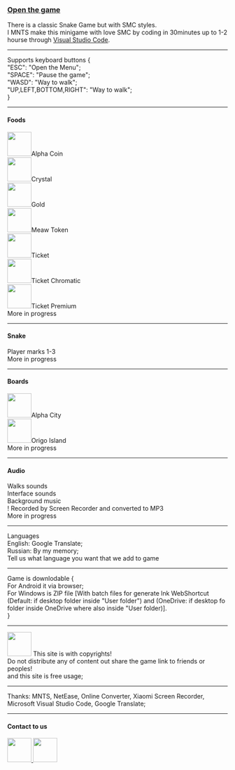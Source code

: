 <h3><a href="https://arturvesta.github.io/mnts.snakegame.smc/">Open the game</a></h3>
There is a classic Snake Game but with SMC styles.<br>
I MNTS make this minigame with love SMC by coding in 30minutes up to 1-2 hourse through <a href="https://code.visualstudio.com">Visual Studio Code</a>.
<hr>
Supports keyboard buttons {<br>
  "ESC": "Open the Menu";<br>
  "SPACE": "Pause the game";<br>
  "WASD": "Way to walk";<br>
  "UP,LEFT,BOTTOM,RIGHT": "Way to walk";<br>
}
<hr>
<h4>Foods</h4>
  <img src="https://github.com/user-attachments/assets/4d76df2e-292d-453a-bc5f-59282faddfec" style="width: 55px; height: 55px">Alpha Coin<br>
  <img src="https://github.com/user-attachments/assets/1a36c0f5-6a01-4b7b-bf10-773755f73540" style="width: 55px; height: 55px">Crystal<br>
  <img src="https://github.com/user-attachments/assets/34e776ca-fc0e-4df9-ad50-2828dea10a57" style="width: 55px; height: 55px">Gold<br>
  <img src="https://github.com/user-attachments/assets/082d5238-6750-49c5-baaf-7aac4fd8e667" style="width: 55px; height: 55px">Meaw Token<br>
  <img src="https://github.com/user-attachments/assets/fe73a353-2146-4f9f-b29f-44793a88ece0" style="width: 55px; height: 55px">Ticket<br>
  <img src="https://github.com/user-attachments/assets/aa2cdad2-dbe2-4fb5-a24a-0caf91753a6f" style="width: 55px; height: 55px">Ticket Chromatic<br>
  <img src="https://github.com/user-attachments/assets/465d8e53-34a1-4ecd-bfe2-2ec5f9d1483d" style="width: 55px; height: 55px">Ticket Premium
<div>More in progress</div>
<hr>
<h4>Snake</h4>
Player marks 1-3
<div>More in progress</div>
<hr>
<h4>Boards</h4>
<img src="https://github.com/user-attachments/assets/de12d80e-e01b-4075-8ce5-93f9d20e8eba" style="width: 55px; height: 55px">Alpha City<br>
<img src="https://github.com/user-attachments/assets/90530eac-e8d0-4606-b74e-996c110a8016" style="width: 55px; height: 55px">Origo Island<br>
<div>More in progress</div>
<hr>
<h4>Audio</h4>
Walks sounds<br>
Interface sounds<br>
Background music<br>
! Recorded by Screen Recorder and converted to MP3
<div>More in progress</div>
<hr>
Languages<br>
  English: Google Translate;<br>
  Russian: By my memory;<br>
<div>Tell us what language you want that we add to game</div>
<hr>
Game is downlodable {<br>
  For Android it via browser;<br>
  For Windows is ZIP file [With batch files for generate lnk WebShortcut (Default: if desktop folder inside "User folder") and (OneDrive: if desktop fo folder inside OneDrive where also inside "User folder)].<br>
}
<hr>
<img src="https://github.com/user-attachments/assets/9fc9ef63-7696-4ee0-9cb1-be625d87cf9b" style="width: 55px; height: 55px">
This site is with copyrights!<br>
Do not distribute any of content out share the game link to friends or peoples!<br>
and this site is free usage;
<hr>
  Thanks: MNTS, NetEase, Online Converter, Xiaomi Screen Recorder, Microsoft Visual Studio Code, Google Translate;
<hr>
<h4>Contact to us</h4>
<a href="https://m.me/100037328776594?hash=AbbiIv3lRHEaooAd&source=qr_link_share">
  <img src="https://github.com/user-attachments/assets/112545f0-3c95-4ca3-8124-983d1f9fc38a" style="width: 55px; height: 55px">
</a>
<a href="https://discord.gg/efKSzt64">
  <img src="https://github.com/user-attachments/assets/3d2bf073-30e8-4ab2-bfd0-3425b8a6ed36" style="width: 55px; height: 55px">
</a>

